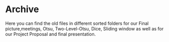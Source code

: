# Archive

Here you can find the old files in different sorted folders for our Final picture,meetings, Otsu, Two-Level-Otsu, Dice, Sliding window as well as for our Project Proposal and final presentation.  
